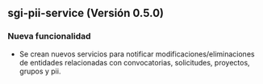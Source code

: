 ## sgi-pii-service (Versión 0.5.0)

### Nueva funcionalidad
* Se crean nuevos servicios para notificar modificaciones/eliminaciones de entidades relacionadas con convocatorias, solicitudes, proyectos, grupos y pii.
